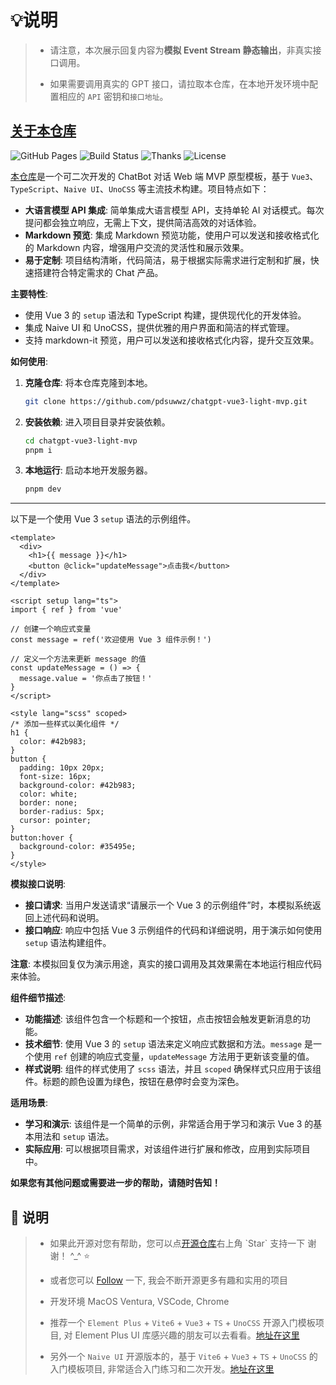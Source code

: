 # **💡说明**

> - 请注意，本次展示回复内容为**模拟 Event Stream 静态输出**，非真实接口调用。
>
>- 如果需要调用真实的 GPT 接口，请拉取本仓库，在本地开发环境中配置相应的 `API` 密钥和`接口地址`。

## <a target="_blank" href="https://github.com/pdsuwwz/chatgpt-vue3-light-mvp">关于本仓库</a>

![GitHub Pages](https://img.shields.io/badge/gh--pages-passing-brightgreen)
![Build Status](https://img.shields.io/badge/build-passing-brightgreen)
![Thanks](https://img.shields.io/badge/thanks-%E2%9D%A4-pink)
![License](https://img.shields.io/badge/license-MIT-blue)


<a target="_blank" href="https://github.com/pdsuwwz/chatgpt-vue3-light-mvp">本仓库</a>是一个可二次开发的 ChatBot 对话 Web 端 MVP 原型模板，基于 `Vue3`、`TypeScript`、`Naive UI`、`UnoCSS` 等主流技术构建。项目特点如下：

- **大语言模型 API 集成**: 简单集成大语言模型 API，支持单轮 AI 对话模式。每次提问都会独立响应，无需上下文，提供简洁高效的对话体验。
- **Markdown 预览**: 集成 Markdown 预览功能，使用户可以发送和接收格式化的 Markdown 内容，增强用户交流的灵活性和展示效果。
- **易于定制**: 项目结构清晰，代码简洁，易于根据实际需求进行定制和扩展，快速搭建符合特定需求的 Chat 产品。

**主要特性**:
- 使用 Vue 3 的 `setup` 语法和 TypeScript 构建，提供现代化的开发体验。
- 集成 Naive UI 和 UnoCSS，提供优雅的用户界面和简洁的样式管理。
- 支持 markdown-it 预览，用户可以发送和接收格式化内容，提升交互效果。

**如何使用**:
1. **克隆仓库**: 将本仓库克隆到本地。
    ```bash
    git clone https://github.com/pdsuwwz/chatgpt-vue3-light-mvp.git
    ```
2. **安装依赖**: 进入项目目录并安装依赖。
    ```bash
    cd chatgpt-vue3-light-mvp
    pnpm i
    ```
3. **本地运行**: 启动本地开发服务器。
    ```bash
    pnpm dev
    ```
---


以下是一个使用 Vue 3 `setup` 语法的示例组件。


```vue
<template>
  <div>
    <h1>{{ message }}</h1>
    <button @click="updateMessage">点击我</button>
  </div>
</template>

<script setup lang="ts">
import { ref } from 'vue'

// 创建一个响应式变量
const message = ref('欢迎使用 Vue 3 组件示例！')

// 定义一个方法来更新 message 的值
const updateMessage = () => {
  message.value = '你点击了按钮！'
}
</script>

<style lang="scss" scoped>
/* 添加一些样式以美化组件 */
h1 {
  color: #42b983;
}
button {
  padding: 10px 20px;
  font-size: 16px;
  background-color: #42b983;
  color: white;
  border: none;
  border-radius: 5px;
  cursor: pointer;
}
button:hover {
  background-color: #35495e;
}
</style>
```

**模拟接口说明**:  
- **接口请求**: 当用户发送请求“请展示一个 Vue 3 的示例组件”时，本模拟系统返回上述代码和说明。
- **接口响应**: 响应中包括 Vue 3 示例组件的代码和详细说明，用于演示如何使用 `setup` 语法构建组件。

**注意**: 本模拟回复仅为演示用途，真实的接口调用及其效果需在本地运行相应代码来体验。


**组件细节描述**:  
- **功能描述**: 该组件包含一个标题和一个按钮，点击按钮会触发更新消息的功能。
- **技术细节**: 使用 Vue 3 的 `setup` 语法来定义响应式数据和方法。`message` 是一个使用 `ref` 创建的响应式变量，`updateMessage` 方法用于更新该变量的值。
- **样式说明**: 组件的样式使用了 `scss` 语法，并且 `scoped` 确保样式只应用于该组件。标题的颜色设置为绿色，按钮在悬停时会变为深色。

**适用场景**:  
- **学习和演示**: 该组件是一个简单的示例，非常适合用于学习和演示 Vue 3 的基本用法和 `setup` 语法。
- **实际应用**: 可以根据项目需求，对该组件进行扩展和修改，应用到实际项目中。


**如果您有其他问题或需要进一步的帮助，请随时告知！**

## 🌹 说明

> * 如果此开源对您有帮助，您可以点<a target="_blank" href="https://github.com/pdsuwwz/chatgpt-vue3-light-mvp">开源仓库</a>右上角 \`Star\` 支持一下 谢谢！ ^_^ ⭐️
>
> * 或者您可以 <a target="_blank" href="https://github.com/pdsuwwz">Follow</a> 一下, 我会不断开源更多有趣和实用的项目
>
> * 开发环境 MacOS Ventura, VSCode, Chrome
>
> * 推荐一个 `Element Plus` + `Vite6` + `Vue3` + `TS` + `UnoCSS` 开源入门模板项目, 对 Element Plus UI 库感兴趣的朋友可以去看看。<a target="_blank" href="https://github.com/pdsuwwz/vite-ts-starter">地址在这里</a>
>
> * 另外一个 `Naive UI` 开源版本的，基于 `Vite6` + `Vue3` + `TS` + `UnoCSS` 的入门模板项目, 非常适合入门练习和二次开发。<a target="_blank" href="https://github.com/pdsuwwz/vue3-tab-demo">地址在这里</a>
